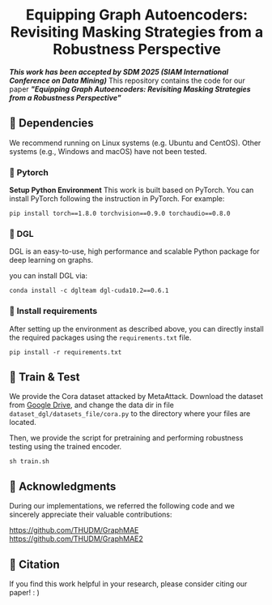 # <center>Equipping Graph Autoencoders: Revisiting Masking Strategies from a Robustness Perspective</center>
***This work has been accepted by SDM 2025 (SIAM International Conference on Data Mining)*** This repository contains the code for our paper ***"Equipping Graph Autoencoders: Revisiting Masking Strategies from a Robustness Perspective"***




## 🌵 Dependencies
We recommend running on Linux systems (e.g. Ubuntu and CentOS). Other systems (e.g., Windows and macOS) have not been tested.

### 🔧 **Pytorch**
**Setup Python Environment** This work is built based on PyTorch. You can install PyTorch following the instruction in PyTorch. For example:
```
pip install torch==1.8.0 torchvision==0.9.0 torchaudio==0.8.0
```

### 🔧 **DGL**
DGL is an easy-to-use, high performance and scalable Python package for deep learning on graphs.

you can install DGL via:
```
conda install -c dglteam dgl-cuda10.2==0.6.1
```

### 🔧 **Install requirements**
After setting up the environment as described above, you can directly install the required packages using the `requirements.txt` file.
```
pip install -r requirements.txt
```

## 🚀 Train & Test
We provide the Cora dataset attacked by MetaAttack. Download the dataset from [Google Drive](https://drive.google.com/drive/my-drive), and change the data dir in file `dataset_dgl/datasets_file/cora.py` to the directory where your files are located.

Then, we provide the script for pretraining and performing robustness testing using the trained encoder.
```
sh train.sh
```

## 🚟 Acknowledgments
During our implementations, we referred the following code and we sincerely appreciate their valuable contributions:

https://github.com/THUDM/GraphMAE \
https://github.com/THUDM/GraphMAE2

## 🚁 Citation 
If you find this work helpful in your research, please consider citing our paper! : )


